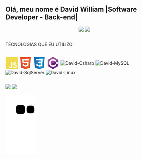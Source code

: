 ## Olá, meu nome é David William |Software Developer - Back-end|
<div align="center">
  <img height="160em" src="https://github-readme-stats.vercel.app/api?username=idavidwilliam&show_icons=true&theme=merko&include_all_commits=true&count_private=true"/>
  <img height="160em" src="https://github-readme-stats.vercel.app/api/top-langs/?username=idavidwilliam&layout=compact&langs_count=7&theme=merko"/>
</div>
  
  ##
  TECNOLOGIAS QUE EU UTILIZO:
  <div style="display: inline_block"><br>
  <img align="center" alt="David-Js" height="40" width="40" src="https://raw.githubusercontent.com/devicons/devicon/master/icons/javascript/javascript-plain.svg">
  <img align="center" alt="David-HTML" height="40" width="40" src="https://raw.githubusercontent.com/devicons/devicon/master/icons/html5/html5-original.svg">
  <img align="center" alt="David-CSS" height="40" width="40" src="https://raw.githubusercontent.com/devicons/devicon/master/icons/css3/css3-original.svg">
  <img align="center" alt="David-Csharp" height="40" width="40" src="https://raw.githubusercontent.com/devicons/devicon/master/icons/csharp/csharp-original.svg">
  <img align="center" alt="David-Csharp" height="40" width="40" src="https://cdn.jsdelivr.net/gh/devicons/devicon/icons/dotnetcore/dotnetcore-original.svg" />
  <img align="center" alt="David-MySQL" height="60" width="60" src="https://cdn.jsdelivr.net/gh/devicons/devicon/icons/mysql/mysql-original-wordmark.svg" />
  <img align="center" alt="David-SqlServer" height="60" width="50" src="https://cdn-icons-png.flaticon.com/512/5968/5968364.png" />
  <img align="center" alt="David-Linux" height="40" width="40" src="https://cdn.jsdelivr.net/gh/devicons/devicon/icons/linux/linux-original.svg" /> 
</div>
  
  ##
  
  <div> 
  <a href = "mailto:davidwill.dev@gmail.com"><img src="https://img.shields.io/badge/-Gmail-%23333?style=for-the-badge&logo=gmail&logoColor=white" target="_blank"></a>
  <a href="https://www.linkedin.com/in/idavidwilliam" target="_blank"><img src="https://img.shields.io/badge/-LinkedIn-%230077B5?style=for-the-badge&logo=linkedin&logoColor=white" target="_blank"></a> 
 
  ![Snake animation](https://github.com/idavidwilliam/iDavidWilliam/blob/output/github-contribution-grid-snake.svg)
 
</div>
